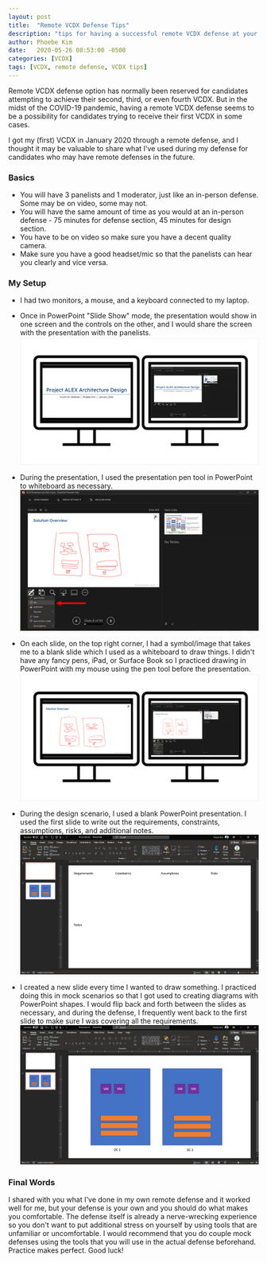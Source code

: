 ```yaml
---
layout: post
title:  "Remote VCDX Defense Tips"
description: "tips for having a successful remote VCDX defense at your home."
author: Phoebe Kim 
date:   2020-05-26 08:53:00 -0500
categories: [VCDX]
tags: [VCDX, remote defense, VCDX tips]
---
```


Remote VCDX defense option has normally been reserved for candidates attempting to achieve their second, third, or even fourth VCDX. But in the midst of the COVID-19 pandemic, having a remote VCDX defense seems to be a possibility for candidates trying to receive their first VCDX in some cases. 

I got my (first) VCDX in January 2020 through a remote defense, and I thought it may be valuable to share what I've used during my defense for candidates who may have remote defenses in the future.  


### Basics
- You will have 3 panelists and 1 moderator, just like an in-person defense. Some may be on video, some may not.
- You will have the same amount of time as you would at an in-person defense - 75 minutes for defense section, 45 minutes for design section.
- You have to be on video so make sure you have a decent quality camera.
- Make sure you have a good headset/mic so that the panelists can hear you clearly and vice versa.


### My Setup
- I had two monitors, a mouse, and a keyboard connected to my laptop.
- Once in PowerPoint "Slide Show" mode, the presentation would show in one screen and the controls on the other, and I would share the screen with the presentation with the panelists.
![setup](/assets/images/vcdx-remote-defense-tips/setup.png)

- During the presentation, I used the presentation pen tool in PowerPoint to whiteboard as necessary.
![presentationpen](/assets/images/vcdx-remote-defense-tips/presentationpen.png)

- On each slide, on the top right corner, I had a symbol/image that takes me to a blank slide which I used as a whiteboard to draw things. I didn't have any fancy pens, iPad, or Surface Book so I practiced drawing in PowerPoint with my mouse using the pen tool before the presentation.
![presentationpendrawing](/assets/images/vcdx-remote-defense-tips/presentationpendrawing.png)

- During the design scenario, I used a blank PowerPoint presentation. I used the first slide to write out the requirements, constraints, assumptions, risks, and additional notes. 
![designscenario](/assets/images/vcdx-remote-defense-tips/designscenario.PNG)

- I created a new slide every time I wanted to draw something. I practiced doing this in mock scenarios so that I got used to creating diagrams with PowerPoint shapes. I would flip back and forth between the slides as necessary, and during the defense, I frequently went back to the first slide to make sure I was covering all the requirements. 
![designscenario2](/assets/images/vcdx-remote-defense-tips/designscenario2.PNG)


### Final Words
I shared with you what I've done in my own remote defense and it worked well for me, but your defense is your own and you should do what makes you comfortable. The defense itself is already a nerve-wrecking experience so you don't want to put additional stress on yourself by using tools that are unfamiliar or uncomfortable. I would recommend that you do couple mock defenses using the tools that you will use in the actual defense beforehand. Practice makes perfect. Good luck!
